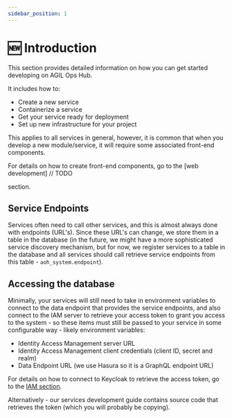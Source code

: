 ```yaml
---
sidebar_position: 1
---
```


# 🆕 Introduction

This section provides detailed information on how you can get started developing on AGIL Ops Hub.

It includes how to:

-   Create a new service
-   Containerize a service
-   Get your service ready for deployment
-   Set up new infrastructure for your project

This applies to all services in general, however, it is common that when you develop a new module/service, it
will require some associated front-end components.

For details on how to create front-end components, go to the
[web
development] // TODO

section.

## Service Endpoints

Services often need to call other services, and this is almost always done with endpoints (URL's). Since these URL's
can change, we store them in a table in the database (in the future, we might have a more sophisticated service
discovery mechanism, but for now, we register services to a table in the database and all services should call retrieve
service endpoints from this table - `aoh_system.endpoint`).

## Accessing the database

Minimally, your services will still need to take in environment variables to connect to the data endpoint that provides
the service endpoints, and also connect to the IAM server to retrieve your access token to grant you access to the
system - so these items must still be passed to your service in some configurable way - likely environment variables:

-   Identity Access Management server URL
-   Identity Access Management client credentials (client ID, secret and realm)
-   Data Endpoint URL (we use Hasura so it is a GraphQL endpoint URL)

For details on how to connect to Keycloak to retrieve the access token, go to the [IAM section](/docs/iam/introduction).

Alternatively - our services development guide contains source code that retrieves the token (which you will probably
be copying).
